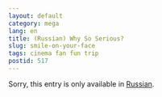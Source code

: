 ```yaml
---
layout: default
category: mega
lang: en
title: (Russian) Why So Serious?
slug: smile-on-your-face
tags: cinema fan fun trip 
postid: 517
---
```

<p>Sorry, this entry is only available in <a href="http://mega.genn.org/export/getposts.php">Russian</a>.</p>